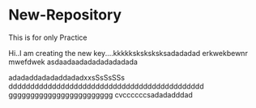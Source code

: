 New-Repository
==============

This is for only Practice

Hi..I am creating the new key....kkkkksksksksksadadadad   erkwekbewnr mwefdwek
asdaadaadadadadadadada

adadaddadadaddadadxxsSsSsSSs
ddddddddddddddddddddddddddddddddddddddddddddd
gggggggggggggggggggggggg
cvccccccsadadadddad